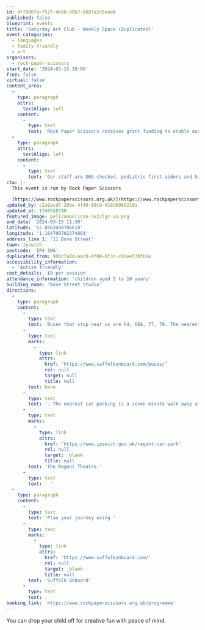 ```yaml
---
id: 4ff986fa-f52f-4bb0-8867-6687a2c5ead4
published: false
blueprint: events
title: 'Saturday Art Club - Weekly Space (Duplicated)'
event_categories:
  - languages
  - family-friendly
  - art
organisers:
  - rock-paper-scissors
start_date: '2024-03-15 10:00'
free: false
virtual: false
content_area:
  -
    type: paragraph
    attrs:
      textAlign: left
    content:
      -
        type: text
        text: 'Rock Paper Scissors receives grant funding to enable our workshops to run successfully and safely, ensuring we can continue to offer these amazing experiences at the lowest cost possible.'
  -
    type: paragraph
    attrs:
      textAlign: left
    content:
      -
        type: text
        text: 'Our staff are DBS checked, pediatric first aiders and have safeguarding training.'
cta: |-
  This event is run by Rock Paper Scissors

  [https://www.rockpaperscissors.org.uk/](https://www.rockpaperscissors.org.uk/)
updated_by: c2a9acd7-26be-4f49-89cb-918d0960210a
updated_at: 1740568590
featured_image: pelicanpelican-3x2/lgc-va.png
end_date: '2024-03-15 11:30'
latitude: '52.0563490706618'
longitude: '1.164709702274864'
address_line_1: '11 Dove Street'
town: Ipswich
postcode: 'IP4 1NG'
duplicated_from: 9d8c7a8d-aac0-4f00-8f3c-c66eef30fb1e
accessibility_information:
  - 'Autism friendly'
cost_details: '£9 per session'
attendance_information: 'children aged 5 to 10 years'
building_name: 'Dove Street Studio'
directions:
  -
    type: paragraph
    content:
      -
        type: text
        text: 'Buses that stop near us are 64, 66A, 77, 79. The nearest bus stop is one minute walk away, see the latest bus timetables '
      -
        type: text
        marks:
          -
            type: link
            attrs:
              href: 'https://www.suffolkonboard.com/buses/'
              rel: null
              target: null
              title: null
        text: here
      -
        type: text
        text: '. The nearest car parking is a seven minute walk away at '
      -
        type: text
        marks:
          -
            type: link
            attrs:
              href: 'https://www.ipswich.gov.uk/regent-car-park'
              rel: null
              target: _blank
              title: null
        text: 'the Regent Theatre.'
      -
        type: text
        text: ' '
  -
    type: paragraph
    content:
      -
        type: text
        text: 'Plan your journey using '
      -
        type: text
        marks:
          -
            type: link
            attrs:
              href: 'https://www.suffolkonboard.com/'
              rel: null
              target: _blank
              title: null
        text: 'Suffolk Onboard'
      -
        type: text
        text: .
booking_link: 'https://www.rockpaperscissors.org.uk/programme'
---
```

You can drop your child off for creative fun with peace of mind.